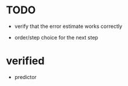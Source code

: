 # TODO

- verify that the error estimate works correctly

- order/step choice for the next step

# verified

- predictor
